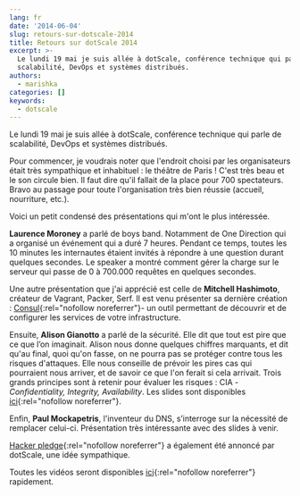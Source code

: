 ```yaml
---
lang: fr
date: '2014-06-04'
slug: retours-sur-dotscale-2014
title: Retours sur dotScale 2014
excerpt: >-
  Le lundi 19 mai je suis allée à dotScale, conférence technique qui parle de
  scalabilité, DevOps et systèmes distribués.
authors:
  - marishka
categories: []
keywords:
  - dotscale
---
```


Le lundi 19 mai je suis allée à dotScale, conférence technique qui parle de scalabilité, DevOps et systèmes distribués.

Pour commencer, je voudrais noter que l'endroit choisi par les organisateurs était très sympathique et inhabituel : le théâtre de Paris ! C'est très beau et le son circule bien. Il faut dire qu'il fallait de la place pour 700 spectateurs. Bravo au passage pour toute l'organisation très bien réussie (accueil, nourriture, etc.).

Voici un petit condensé des présentations qui m'ont le plus intéressée.

**Laurence Moroney** a parlé de boys band. Notamment de One Direction qui a organisé un événement qui a duré 7 heures. Pendant ce temps, toutes les 10 minutes les internautes étaient invités à répondre à une question durant quelques secondes. Le speaker a montré comment gérer la charge sur le serveur qui passe de 0 à 700.000 requêtes en quelques secondes.

Une autre présentation que j'ai apprécié est celle de **Mitchell Hashimoto**, créateur de Vagrant, Packer, Serf. Il est venu présenter sa dernière création : [Consul](http://www.consul.io/){:rel="nofollow noreferrer"}- un outil permettant de découvrir et de configurer les services de votre infrastructure.

Ensuite, **Alison Gianotto** a parlé de la sécurité. Elle dit que tout est pire que ce que l’on imaginait. Alison nous donne quelques chiffres marquants, et dit qu'au final, quoi qu'on fasse, on ne pourra pas se protéger contre tous les risques d'attaques. Elle nous conseille de prévoir les pires cas qui pourraient nous arriver, et de savoir ce que l'on ferait si cela arrivait. Trois grands principes sont à retenir pour évaluer les risques : CIA - *Confidentiality, Integrity, Availability*. Les slides sont disponibles [ici](http://fr.slideshare.net/snipeyhead/dotscale-2014){:rel="nofollow noreferrer"}.

Enfin, **Paul Mockapetris**, l'inventeur du DNS, s’interroge sur la nécessité de remplacer celui-ci. Présentation très intéressante avec des slides à venir.

[Hacker pledge](http://www.hackerpledge.org/){:rel="nofollow noreferrer"} a également été annoncé par dotScale, une idée sympathique.

Toutes les vidéos seront disponibles [ici](https://www.youtube.com/user/dotconferences "Chaîne youtube dotConferences"){:rel="nofollow noreferrer"} rapidement.
